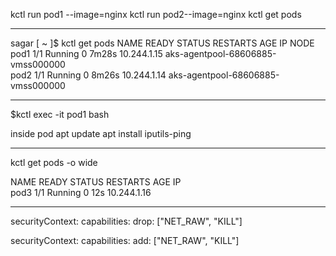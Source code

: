 kctl run pod1 --image=nginx
kctl run pod2--image=nginx
kctl get pods

----------------------------

sagar [ ~ ]$ kctl get pods
NAME  READY   STATUS    RESTARTS   AGE     IP            NODE                               
pod1   1/1     Running   0          7m28s   10.244.1.15   aks-agentpool-68606885-vmss000000  
pod2   1/1     Running   0          8m26s   10.244.1.14   aks-agentpool-68606885-vmss000000 

----------------------------

$kctl exec -it pod1 bash

inside pod
apt update
apt install iputils-ping

----------------------------

kctl get pods -o wide

NAME       READY   STATUS    RESTARTS   AGE   IP            
pod3       1/1     Running   0          12s   10.244.1.16 

----------------------------

securityContext:
     capabilities:
      drop: ["NET_RAW", "KILL"]



securityContext:
     capabilities:
      add: ["NET_RAW", "KILL"]

